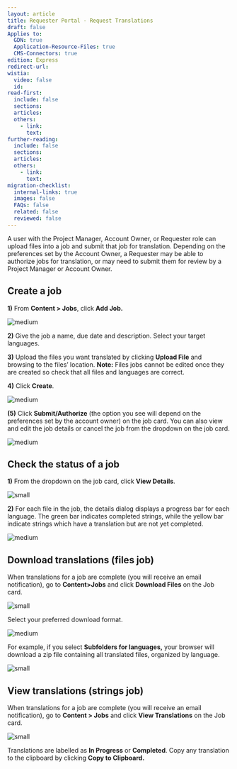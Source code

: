 ```yaml
---
layout: article
title: Requester Portal - Request Translations
draft: false
Applies to:
  GDN: true
  Application-Resource-Files: true
  CMS-Connectors: true
edition: Express
redirect-url:
wistia:
  video: false
  id:
read-first:
  include: false
  sections:
  articles:
  others:
    - link:
      text:
further-reading:
  include: false
  sections:
  articles:
  others:
    - link:
      text:
migration-checklist:
  internal-links: true
  images: false
  FAQs: false
  related: false
  reviewed: false
---
```



A user with the Project Manager, Account Owner, or Requester role can upload files into a job and submit that job for translation. Depending on the preferences set by the Account Owner, a Requester may be able to authorize jobs for translation, or may need to submit them for review by a Project Manager or Account Owner.

## Create a job

**1)** From **Content &gt; Jobs**, click **Add Job.**

![medium](/uploads/versions/smartling___translation_jobs-6---x----1274-772x---.png)

**2)** Give the job a name, due date and description. Select your target languages.

**3)** Upload the files you want translated by clicking **Upload File** and browsing to the files’ location.&nbsp;**Note:**&nbsp;Files jobs cannot be edited once they are created so check that all files and languages are correct.

**4)** Click **Create**.

![medium](/uploads/versions/smartling___translation_jobs-7---x----1344-1380x---.png)

**(5)** Click **Submit/Authorize** (the option you see will depend on the preferences set by the account owner) on the job card. You can also view and edit the job details or cancel the job from the dropdown on the job card.

![medium](/uploads/versions/smartling___translation_jobs-8---x----1150-792x---.png)

## Check the status of a job

**1)** From the dropdown on the job card, click **View Details**.

![small](/uploads/versions/smartling___translation_jobs-9---x----1154-984x---.png)

**2)** For each file in the job, the details dialog displays a progress bar for each language. The green bar indicates completed strings, while the yellow bar indicate strings which have a translation but are not yet completed.

![medium](/uploads/versions/smartling___translation_jobs-10---x----562-142x---.png)

## Download translations (files job)

When translations for a job are complete (you will receive an email notification), go to **Content&gt;Jobs** and click **Download Files** on the Job card.

![small](/uploads/versions/smartling___translation_jobs-11---x----616-358x---.png)

Select your preferred download format.

![medium](/uploads/versions/smartling___translation_jobs-12---x----1152-492x---.png)

For example, if you select **Subfolders for languages,** your browser will download a zip file containing all translated files, organized by language.

![small](/uploads/versions/downloads---x----245-133x---.png)

## View translations (strings job)

When translations for a job are complete (you will receive an email notification), go to **Content &gt; Jobs** and click **View Translations**&nbsp;on the Job card.

![small](/uploads/versions/smartling___translation_jobs-13---x----1346-1166x---.png)

Translations are labelled as&nbsp;**In Progress** or&nbsp;**Completed**. Copy any translation to the clipboard by clicking&nbsp;**Copy to Clipboard.**
